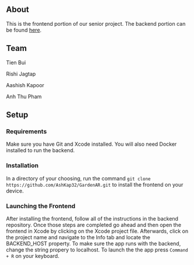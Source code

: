 ## About

This is the frontend portion of our senior project. The backend portion can be found [here](https://github.com/kowobowold/srproj).

## Team

Tien Bui

Rishi Jagtap

Aashish Kapoor

Anh Thu Pham

## Setup

### Requirements

Make sure you have Git and Xcode installed. You will also need Docker installed to run the backend.

### Installation

In a directory of your choosing, run the command `git clone https://github.com/AshKap32/GardenAR.git` to install the frontend on your device.

### Launching the Frontend

After installing the frontend, follow all of the instructions in the backend repository.
Once those steps are completed go ahead and then open the frontend in Xcode by clicking on the Xcode project file. 
Afterwards, click on the project name and navigate to the Info tab and locate the BACKEND_HOST property.
To make sure the app runs with the backend, change the string propery to localhost.
To launch the the app press `Command + R` on your keyboard. 
